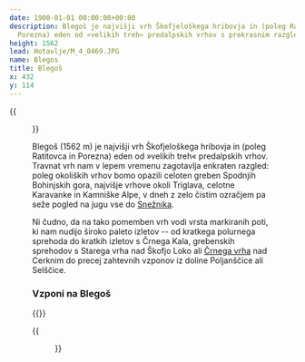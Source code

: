```yaml
---
date: 1900-01-01 00:00:00+00:00
description: Blegoš je najvišji vrh Škofjeloškega hribovja in (poleg Ratitovca in
  Porezna) eden od »velikih treh« predalpskih vrhov s prekrasnim razgledom.
height: 1562
lead: Hotavlje/M_4_0469.JPG
name: Blegos
title: Blegoš
x: 432
y: 114
---
```

{{<figure src="M_4_0469.JPG">}}

Blegoš (1562 m) je najvišji vrh Škofjeloškega hribovja in (poleg Ratitovca in Porezna) eden od »velikih treh« predalpskih vrhov. Travnat vrh nam v lepem vremenu zagotavlja enkraten razgled: poleg okoliških vrhov bomo opazili celoten greben Spodnjih Bohinjskih gora, najvišje vrhove okoli Triglava, celotne Karavanke in Kamniške Alpe, v dneh z zelo čistim ozračjem pa seže pogled na jugu vse do [Snežnika](Sneznik.html).

Ni čudno, da na tako pomemben vrh vodi vrsta markiranih poti, ki nam nudijo široko paleto izletov -- od kratkega polurnega sprehoda do kratkih izletov s Črnega Kala, grebenskih sprehodov s Starega vrha nad Škofjo Loko ali [Črnega vrha](CrniVrhCerkno.html) nad Cerknim do precej zahtevnih vzponov iz doline Poljanščice ali Selščice.

### Vzponi na Blegoš

{{<multipath-hike-list>}}

{{<figure src="Razgled_Blegos.jpg" caption="Pogled proti severu na greben Spodnjih Bohinjskih gora" caption-position="bottom">}}
